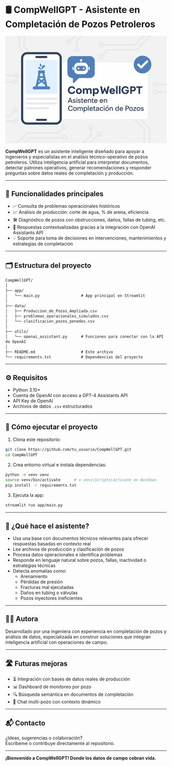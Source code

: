 # 🛢️ CompWellGPT - Asistente en Completación de Pozos Petroleros
![CompWellGPT Banner](https://raw.githubusercontent.com/neiluz/CompWellGPT_CompletionAssistant/main/ChatGPT%20Image%206%20jul%202025%2C%2022_23_47.png)


**CompWellGPT** es un asistente inteligente diseñado para apoyar a ingenieros y especialistas en el análisis técnico-operativo de pozos petroleros. Utiliza inteligencia artificial para interpretar documentos, detectar patrones operativos, generar recomendaciones y responder preguntas sobre datos reales de completación y producción.

---

## 📌 Funcionalidades principales

- ✅ Consulta de problemas operacionales históricos
- 📈 Análisis de producción: corte de agua, % de arena, eficiencia
- 🛠 Diagnóstico de pozos con obstrucciones, daños, fallas de tubing, etc.
- 🤖 Respuestas contextualizadas gracias a la integración con OpenAI Assistants API
- 💡 Soporte para toma de decisiones en intervenciones, mantenimientos y estrategias de completación

---

## 🗂 Estructura del proyecto

```
CompWellGPT/
│
├── app/
│   └── main.py                  # App principal en Streamlit
│
├── data/
│   ├── Produccion_de_Pozos_Ampliada.csv
│   ├── problemas_operacionales_simulados.csv
│   └── clasificacion_pozos_penedes.csv
│
├── utils/
│   └── openai_assistant.py      # Funciones para conectar con la API de OpenAI
│
├── README.md                    # Este archivo
└── requirements.txt             # Dependencias del proyecto
```

---

## ⚙️ Requisitos

- Python 3.10+
- Cuenta de OpenAI con acceso a GPT-4 Assistants API
- API Key de OpenAI
- Archivos de datos `.csv` estructurados

---

## 🚀 Cómo ejecutar el proyecto

1. Clona este repositorio:

```bash
git clone https://github.com/tu_usuario/CompWellGPT.git
cd CompWellGPT
```

2. Crea entorno virtual e instala dependencias:

```bash
python -m venv venv
source venv/bin/activate      # o venv\Scripts\activate en Windows
pip install -r requirements.txt
```

3. Ejecuta la app:

```bash
streamlit run app/main.py
```

---

## 🧠 ¿Qué hace el asistente?

- Usa una base con documentos técnicos relevantes para ofrecer respuestas basadas en contexto real
- Lee archivos de producción y clasificación de pozos
- Procesa datos operacionales e identifica problemas
- Responde en lenguaje natural sobre pozos, fallas, inactividad o estrategias técnicas
- Detecta anomalías como:
  - Arenamiento
  - Pérdidas de presión
  - Fracturas mal ejecutadas
  - Daños en tubing o válvulas
  - Pozos inyectores ineficientes

---

## 👩‍🔬 Autora

Desarrollado por una ingeniera con experiencia en completación de pozos y análisis de datos, especializada en construir soluciones que integran inteligencia artificial con operaciones de campo.

---

## 🛣️ Futuras mejoras

- ⏳ Integración con bases de datos reales de producción
- 📊 Dashboard de monitoreo por pozo
- 🔍 Búsqueda semántica en documentos de completación
- 💬 Chat multi-pozo con contexto dinámico

---

## 📬 Contacto

¿Ideas, sugerencias o colaboración?  
Escríbeme o contribuye directamente al repositorio.

---

**¡Bienvenido a CompWellGPT! Donde los datos de campo cobran vida.**
